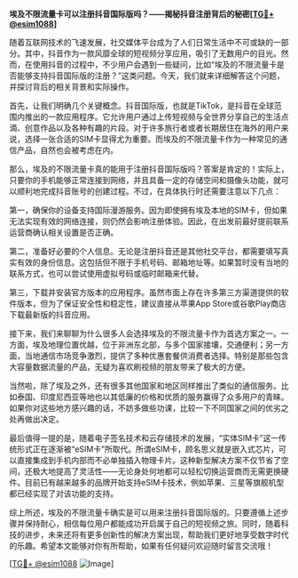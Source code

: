 **埃及不限流量卡可以注册抖音国际版吗？——揭秘抖音注册背后的秘密[[TG💪+ @esim1088](https://t.me/s/esim1088)]**

随着互联网技术的飞速发展，社交媒体平台成为了人们日常生活中不可或缺的一部分。其中，抖音作为一款风靡全球的短视频分享应用，吸引了无数用户的目光。然而，在使用抖音的过程中，不少用户会遇到一些疑问，比如“埃及的不限流量卡是否能够支持抖音国际版的注册？”这类问题。今天，我们就来详细解答这个问题，并探讨背后的相关背景和实际操作。

首先，让我们明确几个关键概念。抖音国际版，也就是TikTok，是抖音在全球范围内推出的一款应用程序。它允许用户通过上传短视频与全世界分享自己的生活点滴、创意作品以及各种有趣的片段。对于许多旅行者或者长期居住在海外的用户来说，选择一张合适的SIM卡显得尤为重要。而埃及的不限流量卡作为一种常见的通信产品，自然也会被考虑在内。

那么，埃及的不限流量卡真的能用于注册抖音国际版吗？答案是肯定的！实际上，只要你的手机能够正常连接到网络，并且具备一定的存储空间和摄像头功能，就可以顺利地完成抖音账号的创建过程。不过，在具体执行时还需要注意以下几点：

第一，确保你的设备支持国际漫游服务。因为即使拥有埃及本地的SIM卡，但如果无法实现有效的网络连接，则仍然会影响注册体验。因此，在出发前最好提前联系运营商确认相关设置是否正确。

第二，准备好必要的个人信息。无论是注册抖音还是其他社交平台，都需要填写真实有效的身份信息。这包括但不限于手机号码、邮箱地址等。如果暂时没有当地的联系方式，也可以尝试使用虚拟号码或临时邮箱来代替。

第三，下载并安装官方版本的应用程序。虽然市面上存在许多第三方渠道提供的软件版本，但为了保证安全性和稳定性，建议直接从苹果App Store或谷歌Play商店下载最新版的抖音应用。

接下来，我们来聊聊为什么很多人会选择埃及的不限流量卡作为首选方案之一。一方面，埃及地理位置优越，位于非洲东北部，与多个国家接壤，交通便利；另一方面，当地通信市场竞争激烈，提供了多种优惠套餐供消费者选择。特别是那些包含大容量数据流量的产品，无疑为喜欢刷视频的朋友带来了极大的方便。

当然啦，除了埃及之外，还有很多其他国家和地区同样推出了类似的通信服务。比如泰国、印度尼西亚等地也以其低廉的价格和优质的服务赢得了众多用户的青睐。如果你对这些地方感兴趣的话，不妨多做些功课，比较一下不同国家之间的优劣之处再做出决定。

最后值得一提的是，随着电子签名技术和云存储技术的发展，“实体SIM卡”这一传统形式正在逐渐被“eSIM卡”所取代。所谓eSIM卡，顾名思义就是嵌入式芯片，可以直接集成到手机内部而不必单独插入物理卡片。这种新型解决方案不仅节省了空间，还极大地提高了灵活性——无论身处何地都可以轻松切换运营商而无需更换硬件。目前已有越来越多的品牌开始支持eSIM卡技术，例如苹果、三星等旗舰机型都已经实现了对该功能的支持。

综上所述，埃及的不限流量卡确实是可以用来注册抖音国际版的。只要遵循上述步骤并保持耐心，相信每位用户都能成功开启属于自己的短视频之旅。同时，随着科技的进步，未来还将有更多创新性的解决方案出现，帮助我们更好地享受数字时代的乐趣。希望本文能够对你有所帮助，如果有任何疑问欢迎随时留言交流哦！

[[TG💪+ @esim1088](https://t.me/s/esim1088) ![Image](https://i.postimg.cc/4NQfJmqS/Snipaste-2025-05-13-00-14-12.png)]